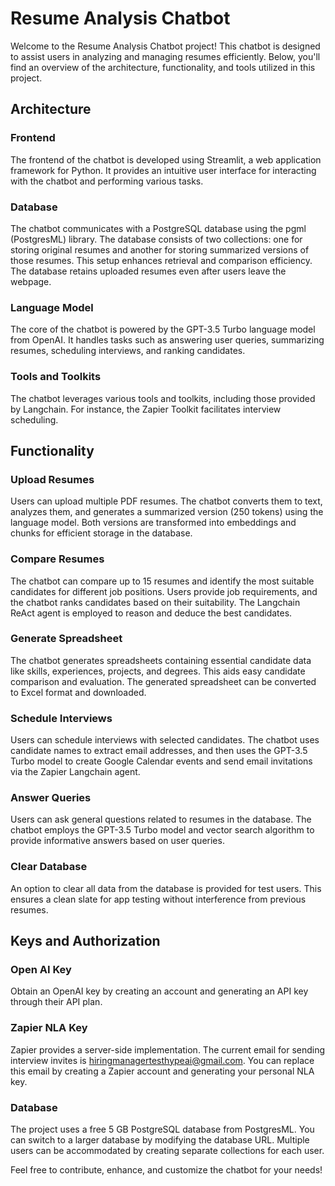 # Resume Analysis Chatbot
Welcome to the Resume Analysis Chatbot project! This chatbot is designed to assist users in analyzing and managing resumes efficiently. Below, you'll find an overview of the architecture, functionality, and tools utilized in this project.

## Architecture

### Frontend
The frontend of the chatbot is developed using Streamlit, a web application framework for Python. It provides an intuitive user interface for interacting with the chatbot and performing various tasks.

### Database
The chatbot communicates with a PostgreSQL database using the pgml (PostgresML) library. The database consists of two collections: one for storing original resumes and another for storing summarized versions of those resumes. This setup enhances retrieval and comparison efficiency. The database retains uploaded resumes even after users leave the webpage.

### Language Model
The core of the chatbot is powered by the GPT-3.5 Turbo language model from OpenAI. It handles tasks such as answering user queries, summarizing resumes, scheduling interviews, and ranking candidates.

### Tools and Toolkits
The chatbot leverages various tools and toolkits, including those provided by Langchain. For instance, the Zapier Toolkit facilitates interview scheduling.

## Functionality

### Upload Resumes
Users can upload multiple PDF resumes. The chatbot converts them to text, analyzes them, and generates a summarized version (250 tokens) using the language model. Both versions are transformed into embeddings and chunks for efficient storage in the database.

### Compare Resumes
The chatbot can compare up to 15 resumes and identify the most suitable candidates for different job positions. Users provide job requirements, and the chatbot ranks candidates based on their suitability. The Langchain ReAct agent is employed to reason and deduce the best candidates.

### Generate Spreadsheet
The chatbot generates spreadsheets containing essential candidate data like skills, experiences, projects, and degrees. This aids easy candidate comparison and evaluation. The generated spreadsheet can be converted to Excel format and downloaded.

### Schedule Interviews
Users can schedule interviews with selected candidates. The chatbot uses candidate names to extract email addresses, and then uses the GPT-3.5 Turbo model to create Google Calendar events and send email invitations via the Zapier Langchain agent.

### Answer Queries
Users can ask general questions related to resumes in the database. The chatbot employs the GPT-3.5 Turbo model and vector search algorithm to provide informative answers based on user queries.

### Clear Database
An option to clear all data from the database is provided for test users. This ensures a clean slate for app testing without interference from previous resumes.

## Keys and Authorization

### Open AI Key
Obtain an OpenAI key by creating an account and generating an API key through their API plan.

### Zapier NLA Key
Zapier provides a server-side implementation. The current email for sending interview invites is hiringmanagertesthypeai@gmail.com. You can replace this email by creating a Zapier account and generating your personal NLA key.

### Database
The project uses a free 5 GB PostgreSQL database from PostgresML. You can switch to a larger database by modifying the database URL. Multiple users can be accommodated by creating separate collections for each user.

Feel free to contribute, enhance, and customize the chatbot for your needs!
